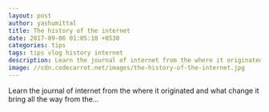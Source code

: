 ```yaml
---
layout: post
author: yashumittal
title: The history of the internet
date: 2017-09-06 01:05:10 +0530
categories: tips
tags: tips vlog history internet
description: Learn the journal of internet from the where it originated and what change it bring all the way from the...
image: //cdn.codecarrot.net/images/the-history-of-the-internet.jpg
---
```


Learn the journal of internet from the where it originated and what change it bring all the way from the...

<div data-type="vimeo" data-video-id="235230803"></div>
